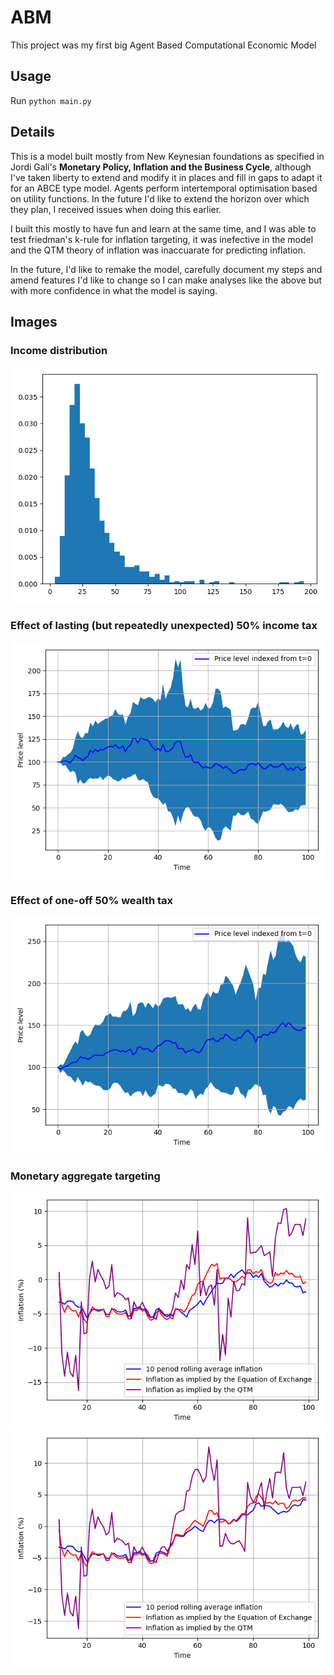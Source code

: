 # ABM
This project was my first big Agent Based Computational Economic Model 
## Usage
Run `python main.py`
## Details
This is a model built mostly from New Keynesian foundations as specified in Jordi Galí's **Monetary Policy, Inflation and the Business Cycle**,
although I've taken liberty to extend and modify it in places and fill in gaps to adapt it for an ABCE type model. Agents perform intertemporal optimisation based on utility functions.
In the future I'd like to extend the horizon over which they plan, I received issues when doing this earlier.

I built this mostly to have fun and learn at the same time, and I was able to test friedman's k-rule for inflation targeting, it was inefective in the model and
the QTM theory of inflation was inaccuarate for predicting inflation.

In the future, I'd like to remake the model, carefully document my steps and amend features I'd like to change so I can make analyses like the above but with
more confidence in what the model is saying.
## Images
### Income distribution 
![](images/1.%20variable-income/incomes.png)
### Effect of lasting (but repeatedly unexpected) 50% income tax
![](images/2.%20variable%20prices/effect%20of%20lasting%20(but%20repeatedly%20unexpected)%2050%25%20income%20tax%20from%20t%3D50%20.png)
### Effect of one-off 50% wealth tax
![](images/2.%20variable%20prices/effect%20of%20one-off%2050%25%20wealth%20tax%20at%20t%3D50.png)
### Monetary aggregate targeting
![](images/3.%20monetary%20aggregate%20targering/monetary%20aggregate%20targeting%201.png)
![](images/3.%20monetary%20aggregate%20targering/monetary%20aggregate%20targeting%202.png)
